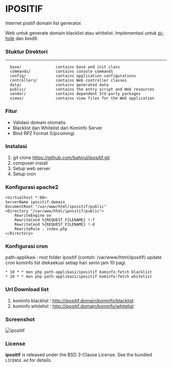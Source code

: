IPOSITIF
=======

Internet postif domain list generator.

Web untuk generate domain blacklist atau whitelist.
Implementasi untuk [pi-hole](https://pi-hole.net/) dan bind9.

### Stuktur Direktori ###

-------------------

      base/               contains base and init class
      commands/           contains console commands
      config/             contains application configurations
      controllers/        contains Web controller classes
      data/               contains generated data
      public/             contains the entry script and Web resources
      vendor/             contains dependent 3rd-party packages
      views/              contains view files for the Web application

### Fitur ###

 - Validasi domain otomatis
 - Blacklist dan Whitelist dari Kominfo Server
 - Bind RPZ Format (Upcoming)

### Instalasi ###

 1. git clone https://github.com/bahirul/ipositif.git
 2. composer install
 3. Setup web server
 4. Setup cron

### Konfigurasi apache2 ###

    <Virtualhost *:80>
    ServerName ipositif.domain
    DocumentRoot "/var/www/html/ipositif/public"
    <Directory "/var/www/html/ipositif/public">
        RewriteEngine on
        RewriteCond %{REQUEST_FILENAME} !-f
        RewriteCond %{REQUEST_FILENAME} !-d
        RewriteRule . index.php
    </Directory>

</Virtualhost>

### Konfigurasi cron ###

path-applikasi : root folder ipositif (contoh: /var/www/html/ipositif)
update cron kominfo list dieksekusi setiap hari senin jam 10 pagi.

    * 10 * * mon php path-applikasi/ipositif kominfo:fetch blacklist
    * 10 * * mon php path-applikasi/ipositif kominfo:fetch whitelist
    
### Url Download list ###

 1. kominfo blacklist : http://ipositif.domain/kominfo/blacklist
 2. kominfo whitelist : http://ipositif.domain/kominfo/whitelist

### Screenshot ###

![ipositif](http://i.imgur.com/kbovf3C.png)

### License ###

**ipositif** is released under the BSD 3-Clause License. See the bundled `LICENSE.md` for details.